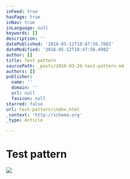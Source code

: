 ```yaml
---
inFeed: true
hasPage: true
inNav: true
inLanguage: null
keywords: []
description: ''
datePublished: '2016-05-12T10:47:56.708Z'
dateModified: '2016-05-12T10:47:56.490Z'
author: []
title: Test pattern
sourcePath: _posts/2016-03-26-test-pattern.md
authors: []
publisher:
  name: ''
  domain: ''
  url: null
  favicon: null
starred: false
url: test-pattern/index.html
_context: 'http://schema.org'
_type: Article

---
```

# Test pattern
![](https://the-grid-user-content.s3-us-west-2.amazonaws.com/685bb30e-bdb1-41b4-876f-5895a7bebce3.png)